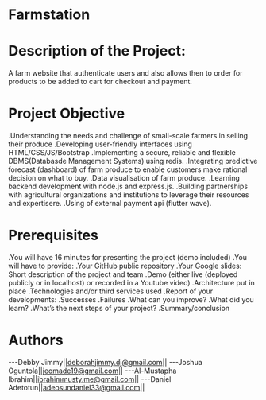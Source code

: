 # Farmstation

# Description of the Project:
A farm website that authenticate users and also allows then to order for products to be added to cart for checkout and payment.


# Project Objective
.Understanding the needs and challenge of small-scale farmers in selling their produce
.Developing user-friendly interfaces using HTML/CSS/JS/Bootstrap
.Implementing a secure, reliable and flexible DBMS(Databasde Management Systems) using redis.
.Integrating predictive forecast (dashboard) of farm produce to enable customers make rational decision on what to buy.
.Data visualisation of farm produce.
.Learning backend development with node.js and express.js.
.Building partnerships with agricultural organizations and institutions to leverage their resources and expertisere.
.Using of external payment api (flutter wave).

# Prerequisites
.You will have 16 minutes for presenting the project (demo included)
.You will have to provide:
.Your GitHub public repository
.Your Google slides:
Short description of the project and team
.Demo (either live (deployed publicly or in localhost) or recorded in a Youtube video)
.Architecture put in place
.Technologies and/or third services used
.Report of your developments:
.Successes
.Failures
.What can you improve?
.What did you learn?
.What’s the next steps of your project?
.Summary/conclusion

# Authors
---Debby Jimmy||deborahjimmy.dj@gmail.com||
---Joshua Oguntola||jeomade19@gmail.com||
---Al-Mustapha Ibrahim||ibrahimmusty.me@gmail.com||
---Daniel Adetotun||adeosundaniel33@gmail.com||
